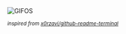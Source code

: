 <div align="justify">
<picture>
    <source media="(prefers-color-scheme: dark)" srcset="https://i.ibb.co/jkS2LWWC/output-gif.gif">
    <source media="(prefers-color-scheme: light)" srcset="https://i.ibb.co/jkS2LWWC/output-gif.gif">
    <img alt="GIFOS" src="https://i.ibb.co/jkS2LWWC/output-gif.gif">
</picture>

<sub><i>inspired from [x0rzavi/github-readme-terminal](https://github.com/x0rzavi/github-readme-terminal)</i></sub>

</div>

<!-- Image deletion URL: https://ibb.co/HTjsrxxc/3e931de18febd8fa457b82a2a20a328f -->